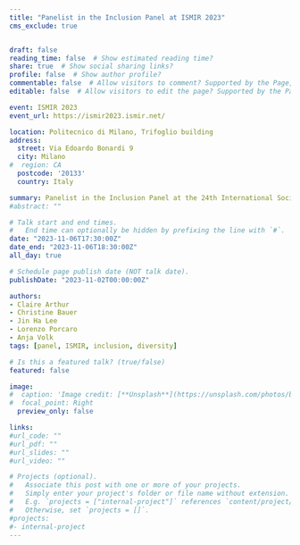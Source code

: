 ```yaml
---
title: "Panelist in the Inclusion Panel at ISMIR 2023"
cms_exclude: true


draft: false
reading_time: false  # Show estimated reading time?
share: true  # Show social sharing links?
profile: false  # Show author profile?
commentable: false  # Allow visitors to comment? Supported by the Page, Post, and Docs content types.
editable: false  # Allow visitors to edit the page? Supported by the Page, Post, and Docs content types.

event: ISMIR 2023
event_url: https://ismir2023.ismir.net/

location: Politecnico di Milano, Trifoglio building
address:
  street: Via Edoardo Bonardi 9
  city: Milano
#  region: CA
  postcode: '20133'
  country: Italy

summary: Panelist in the Inclusion Panel at the 24th International Society for Music Information Retrieval Conference (ISMIR 2023).
#abstract: ""

# Talk start and end times.
#   End time can optionally be hidden by prefixing the line with `#`.
date: "2023-11-06T17:30:00Z"
date_end: "2023-11-06T18:30:00Z"
all_day: true

# Schedule page publish date (NOT talk date).
publishDate: "2023-11-02T00:00:00Z"

authors:
- Claire Arthur
- Christine Bauer
- Jin Ha Lee
- Lorenzo Porcaro
- Anja Volk
tags: [panel, ISMIR, inclusion, diversity]

# Is this a featured talk? (true/false)
featured: false

image:
#  caption: 'Image credit: [**Unsplash**](https://unsplash.com/photos/bzdhc5b3Bxs)'
#  focal_point: Right
  preview_only: false

links:
#url_code: ""
#url_pdf: ""
#url_slides: ""
#url_video: ""

# Projects (optional).
#   Associate this post with one or more of your projects.
#   Simply enter your project's folder or file name without extension.
#   E.g. `projects = ["internal-project"]` references `content/project/deep-learning/index.md`.
#   Otherwise, set `projects = []`.
#projects:
#- internal-project
---
```

